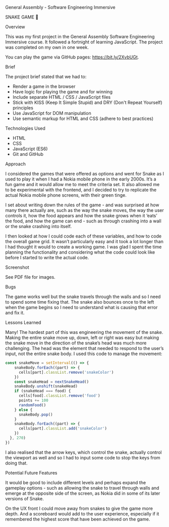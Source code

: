 


General Assembly - Software Engineering Immersive

SNAKE GAME 🐍 


Overview

This was my first project in the General Assembly Software Engineering Immersive course. It followed a fortnight of learning JavaScript. The project was completed on my own in one week.

You can play the game via GitHub pages: https://bit.ly/2XvbUGt.


Brief

The project brief stated that we had to:
* Render a game in the browser
* Have logic for playing the game and for winning
* Include separate HTML / CSS / JavaScript files
* Stick with KISS (Keep It Simple Stupid) and DRY (Don't Repeat Yourself) principles
* Use JavaScript for DOM manipulation
* Use semantic markup for HTML and CSS (adhere to best practices)


Technologies Used

* HTML
* CSS
* JavaScript (ES6)
* Git and GitHub


Approach

I considered the games that were offered as options and went for Snake as I used to play it when I had a Nokia mobile phone in the early 2000s. It’s a fun game and it would allow me to meet the criteria set. It also allowed me to be experimental with the frontend, and I decided to try to replicate the actual Nokia mobile phone screens, with their green tinge.

I set about writing down the rules of the game - and was surprised at how many there actually are, such as the way the snake moves, the way the user controls it, how the food appears and how the snake grows when it ‘eats’ the food, and how the game can end - such as through crashing into a wall or the snake crashing into itself. 

I then looked at how I could code each of these variables, and how to code the overall game grid. It wasn’t particularly easy and it took a lot longer than I had thought it would to create a working game. I was glad I spent the time planning the functionality and considering what the code could look like before I started to write the actual code. 

Screenshot

See PDF file for images.


Bugs

The game works well but the snake travels through the walls and so I need to spend some time fixing that. The snake also bounces once to the left when the game begins so I need to understand what is causing that error and fix it.


Lessons Learned

Many! The hardest part of this was engineering the movement of the snake. Making the entire snake move up, down, left or right was easy but making the snake move in the direction of the snake’s head was much more challenging. The head was the element that needed to respond to the user’s input, not the entire snake body. I used this code to manage the movement:

```js
const snakeMove = setInterval(() => {			
    snakeBody.forEach((part) => {				
      cells[part].classList.remove('snakeColor')	
    })									
    const snakeHead = nextSnakeHead()			
    snakeBody.unshift(snakeHead)				
    if (snakeHead === food) {					
      cells[food].classList.remove('food')		
      points += 100							
      randomFood()							
    } else {								
      snakeBody.pop()						
    }									
    snakeBody.forEach((part) => {				
      cells[part].classList.add('snakeColor')	
    })									
  }, 270)									
})										
```

I also realised that the arrow keys, which control the snake, actually control the viewport as well and so I had to input some code to stop the keys from doing that.


Potential Future Features

It would be good to include different levels and perhaps expand the gameplay options - such as allowing the snake to travel through walls and emerge at the opposite side of the screen, as Nokia did in some of its later versions of Snake. 

On the UX front I could move away from snakes to give the game more depth. And a scoreboard would add to the user experience, especially if it remembered the highest score that have been achieved on the game.




